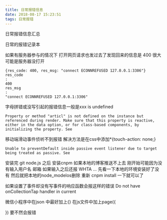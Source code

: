 ```yaml
---
title: 日常报错信息
date: 2018-08-17 15:23:51
tags: 日常报错
---
```

日常报错信息汇总 

日常的报错记录本
<!-- more -->

如果有服务器参与的情况下 打开网页请求也发过去了发现回来的信息是 400 很大可能是服务器没打开
```
{res_code: 400, res_msg: "connect ECONNREFUSED 127.0.0.1:3306"}
res_code
:
400
res_msg
:
"connect ECONNREFUSED 127.0.0.1:3306"
```
字母拼错或没写引起的报错信息一般是xxx is undefined
```
Property or method "articl" is not defined on the instance but referenced during render. Make sure that this property is reactive, either in the data option, or for class-based components, by initializing the property. See
```
移动端滑动事件侦听不到报错 解决方法是在css中添加*{touch-action: none;}
```
Unable to preventDefault inside passive event listener due to target being treated as passive. See 
```
安装完 git node.js 之后 安装cnpm 如果本地的博客推送不上去 刚开始可能因为没有输入用户名 邮箱 如果输入之后还报 WHTA ... 先看一下本地的环境安装好了没有 然后就把本地的node_modelos删除 重新 cnpm install 一下就可以了 

如果设置了事件却没有写事件的响应函数会报这样的错误 Do not have onCollectionTap handler in current

微信小程序中在json 中最好加上{} 在js文件中加上page({

})
要不然会报错